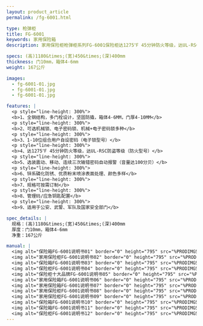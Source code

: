 ```yaml
---
layout: product_article
permalink: /fg-6001.html

type: 枪弹柜
title: FG-6001
keywords: 家用保险箱
description: 家用保险柜枪弹柜系列FG-6001保险柜达1275℉ 45分钟防火等级，达UL-RSC防盗等级（防火型号），规格可按需求订制。

specs: (高)1180&times;(宽)450&times;(深)400mm
thickness: 门10mm，箱体4-6mm
weight: 167公斤

images:
  - fg-6001-01.jpg
  - fg-6001-01.jpg
  - fg-6001-01.jpg

features: |
  <p style="line-height: 300%">
  <b>1、全钢结构，多门栓设计，坚固防撬，箱体4-6MM，门厚4-10MM</b>
  <p style="line-height: 300%">
  <b>2、可选机械锁、电子密码锁、机械+电子密码锁多种</b>
  <p style="line-height: 300%">
  <b>3、1-10位组合用户自设密码（电子锁型号）</b>
  <p style="line-height: 300%">
  <b>4、达1275℉ 45分钟防火等级，达UL-RSC防盗等级（防火型号）</b>
  <p style="line-height: 300%">
  <b>5、选装震动、移动、连续三次输错密码自动报警（音量达100分贝）</b>
  <p style="line-height: 300%">
  <b>6、锌系磷化防锈、优质粉末喷涂表面处理、颜色多样</b>
  <p style="line-height: 300%">
  <b>7、规格可按需订制</b>
  <p style="line-height: 300%">
  <b>8、管理码/应急钥匙配置</b>
  <p style="line-height: 300%">
  <b>9、适用于公安、武警、军队及国家安全部门</b>

spec_details: |
  规格：(高)1180&times;(宽)450&times;(深)400mm  
  厚度：门10mm，箱体4-6mm  
  净重：167公斤

manual: |
  <img alt="保险箱FG-6001说明书01" border="0" height="795" src="%PRODIMGS%/fg-sm01.jpg" width="538" />  
  <img alt="家用保险柜FG-6001说明书02" border="0" height="795" src="%PRODIMGS%/fg-sm02.jpg" width="538" />  
  <img alt="保险箱FG-6001说明书03" border="0" height="795" src="%PRODIMGS%/fg-sm03.jpg" width="538" />  
  <img alt="保险柜FG-6001说明书04" border="0" height="795" src="%PRODIMGS%/fg-sm04.jpg" width="538" />  
  <img alt="保险柜十大品牌FG-6001说明书05" border="0" height="795" src="%PRODIMGS%/fg-sm05.jpg" width="538" />  
  <img alt="家用保险箱FG-6001说明书06" border="0" height="795" src="%PRODIMGS%/fg-sm06.jpg" width="538" />  
  <img alt="家用保险箱FG-6001说明书07" border="0" height="795" src="%PRODIMGS%/fg-sm07.jpg" width="538" />  
  <img alt="家用保险柜FG-6001说明书08" border="0" height="795" src="%PRODIMGS%/fg-sm08.jpg" width="538" />  
  <img alt="家用保险柜FG-6001说明书09" border="0" height="795" src="%PRODIMGS%/fg-sm09.jpg" width="538" />  
  <img alt="保险箱FG-6001说明书10" border="0" height="795" src="%PRODIMGS%/fg-sm10.jpg" width="538" />  
  <img alt="保险箱FG-6001说明书11" border="0" height="795" src="%PRODIMGS%/fg-sm11.jpg" width="538" />  
  <img alt="保险柜FG-6001说明书12" border="0" height="795" src="%PRODIMGS%/fg-sm12.jpg" width="538" />
---
```

